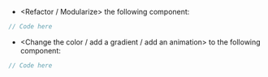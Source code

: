 - <Refactor / Modularize> the following component:
```ts
// Code here
```
- <Change the color / add a gradient / add an animation> to the following component:
```ts
// Code here
```
